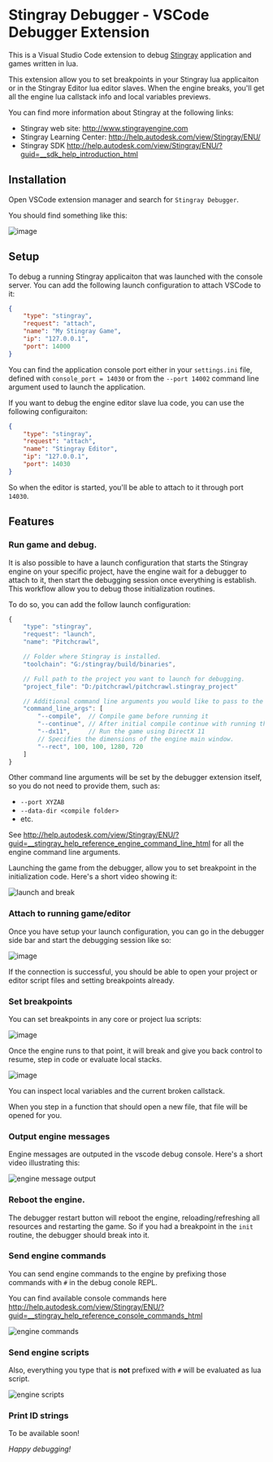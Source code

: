 # Stingray Debugger - VSCode Debugger Extension

This is a Visual Studio Code extension to debug [Stingray](http://www.stingrayengine.com)
application and games written in lua.

This extension allow you to set breakpoints in your Stingray lua applicaiton or in the
Stingray Editor lua editor slaves. When the engine breaks, you'll get all the engine lua
callstack info and local variables previews.

You can find more information about Stingray at the following links:

- Stingray web site: <http://www.stingrayengine.com>
- Stingray Learning Center: <http://help.autodesk.com/view/Stingray/ENU/>
- Stingray SDK <http://help.autodesk.com/view/Stingray/ENU/?guid=__sdk_help_introduction_html>

## Installation

Open VSCode extension manager and search for `Stingray Debugger`.

You should find something like this:

![image](https://cloud.githubusercontent.com/assets/4054655/24268552/7b89627a-0fe4-11e7-83e8-f170e0aebfd9.png)

## Setup

To debug a running Stingray applicaiton that was launched with the console server. You can add the following launch configuration to attach VSCode to it:

```json
{
	"type": "stingray",
	"request": "attach",
	"name": "My Stingray Game",
	"ip": "127.0.0.1",
	"port": 14000
}
```

You can find the application console port either in your `settings.ini` file, defined with `console_port = 14030` or from the `--port 14002` command line argument used to launch the application.

If you want to debug the engine editor slave lua code, you can use the following configuraiton:

```json
{
	"type": "stingray",
	"request": "attach",
	"name": "Stingray Editor",
	"ip": "127.0.0.1",
	"port": 14030
}
```

So when the editor is started, you'll be able to attach to it through port `14030`.

## Features

### Run game and debug.

It is also possible to have a launch configuration that starts the Stingray engine on your specific project, have the engine wait for a debugger to attach to it, then start the debugging session once everything is establish. This workflow allow you to debug those initialization routines.

To do so, you can add the follow launch configuration:

```javascript
{
	"type": "stingray",
	"request": "launch",
	"name": "Pitchcrawl",

	// Folder where Stingray is installed.
	"toolchain": "G:/stingray/build/binaries",

	// Full path to the project you want to launch for debugging.
	"project_file": "D:/pitchcrawl/pitchcrawl.stingray_project"

	// Additional command line arguments you would like to pass to the engine
	"command_line_args": [
		"--compile",  // Compile game before running it
		"--continue", // After initial compile continue with running the game.
		"--dx11",     // Run the game using DirectX 11
		// Specifies the dimensions of the engine main window.
		"--rect", 100, 100, 1280, 720
	]
}
```

Other command line arguments will be set by the debugger extension itself, so you do not need to provide them, such as:

- `--port XYZAB`
- `--data-dir <compile folder>`
- etc.

See <http://help.autodesk.com/view/Stingray/ENU/?guid=__stingray_help_reference_engine_command_line_html> for all the engine command line arguments.

Launching the game from the debugger, allow you to set breakpoint in the initialization code. Here's a short video showing it:

![launch and break](https://cloud.githubusercontent.com/assets/4054655/24307901/5681ec96-109c-11e7-9bfa-6a2f9b962522.gif)

### Attach to running game/editor

Once you have setup your launch configuration, you can go in the debugger side bar and start the debugging session like so:

![image](https://cloud.githubusercontent.com/assets/4054655/24269068/3c2f9192-0fe6-11e7-9d72-da8bc47984ad.png)

If the connection is successful, you should be able to open your project or editor script files and setting breakpoints already.

### Set breakpoints

You can set breakpoints in any core or project lua scripts:

![image](https://cloud.githubusercontent.com/assets/4054655/24269119/65fa0ec6-0fe6-11e7-93bf-ba47f932e74f.png)

Once the engine runs to that point, it will break and give you back control to resume, step in code or evaluate local stacks.

![image](https://cloud.githubusercontent.com/assets/4054655/24269203/be459348-0fe6-11e7-87d0-166d87dae63e.png)

You can inspect local variables and the current broken callstack.

When you step in a function that should open a new file, that file will be opened for you.

### Output engine messages

Engine messages are outputed in the vscode debug console. Here's a short video illustrating this:

![engine message output](https://cloud.githubusercontent.com/assets/4054655/24308807/da2a0008-109f-11e7-970b-5d82953c0fe0.gif)

### Reboot the engine.

The debugger restart button will reboot the engine, reloading/refreshing all resources and restarting the game. So if you had a breakpoint in the `init` routine, the debugger should break into it.

### Send engine commands

You can send engine commands to the engine by prefixing those commands with `#` in the debug conole REPL.

You can find available console commands here <http://help.autodesk.com/view/Stingray/ENU/?guid=__stingray_help_reference_console_commands_html>

![engine commands](https://cloud.githubusercontent.com/assets/4054655/24309894/005f09f4-10a4-11e7-9ff4-1e051381fdbe.gif)

### Send engine scripts

Also, everything you type that is **not** prefixed with `#` will be evaluated as lua script.

![engine scripts](https://cloud.githubusercontent.com/assets/4054655/24311675/96443884-10ab-11e7-8b07-2fdc77c279aa.gif)

### Print ID strings

To be available soon!

*Happy debugging!*
